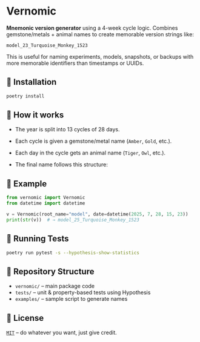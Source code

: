 # Vernomic

**Mnemonic version generator** using a 4-week cycle logic. Combines gemstone/metals + animal names 
to create memorable version strings like:

    model_23_Turquoise_Monkey_1523

This is useful for naming experiments, models, snapshots, or backups with more memorable identifiers than timestamps or UUIDs.

## 🔧 Installation

```bash
poetry install
```

## 🧠 How it works

- The year is split into 13 cycles of 28 days.
- Each cycle is given a gemstone/metal name (`Amber`, `Gold`, etc.).
- Each day in the cycle gets an animal name (`Tiger`, `Owl`, etc.).
- The final name follows this structure:

    <root>_<yy>_<CycleName>_<AnimalName>_<HHMM>

## 🐍 Example

```python
from vernomic import Vernomic
from datetime import datetime

v = Vernomic(root_name="model", date=datetime(2025, 7, 28, 15, 23))
print(str(v))  # → model_25_Turquoise_Monkey_1523
```

## 🧪 Running Tests

```bash
poetry run pytest -s --hypothesis-show-statistics
```

## 📁 Repository Structure

- `vernomic/` – main package code
- `tests/` – unit & property-based tests using Hypothesis
- `examples/` – sample script to generate names

## 📜 License

[`MIT`](LICENSE) – do whatever you want, just give credit.
